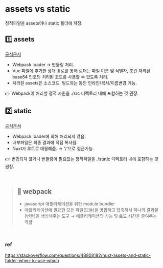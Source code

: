 # assets vs static

정적파일을 assets이나 static 폴더에 저장.

## :one: assets
[공식문서](https://nuxtjs.org/docs/directory-structure/assets/)
- Webpack loader → 번들링 처리.
- Vue 파일에 추가한 상대 경로를 통해 로더는 파일 이름 및 식별자, 조건 처리된 base64 인코딩 처리된 코드를 사용할 수 있도록 처리.
- 처리된 assets은 소스코드. 빌드되는 동안 인라인/복사/이름변경 가능.

:point_right: Webpack이 처리할 정적 자원을 ./src 디렉토리 내에 포함하는 것 권장.

## :two: static
[공식문서](https://nuxtjs.org/docs/directory-structure/static)
- Webpack loader에 의해 처리되지 않음.
- 내부파일은 최종 결과에 직접 복사됨.
- Nuxt가 루트로 매핑해줌. → '/'으로 접근가능.

:point_right: 변경되지 않거나 번들링이 필요없는 정적파일을 ./static 디렉토리 내에 포함하는 것 권장.

<br>

> ## 📝 webpack
> - javascript 애플리케이션을 위한 module bundler
> - 애플리케이션에 필요한 모든 파일(모듈)을 병합하고 압축해서 하나의 결과물(번들)을 생성해주는 도구 → 애플리케이션의 성능 및 로드 시간을 줄여주는 역할


<br>


### ref
https://stackoverflow.com/questions/48808182/nuxt-assets-and-static-folder-when-to-use-which
